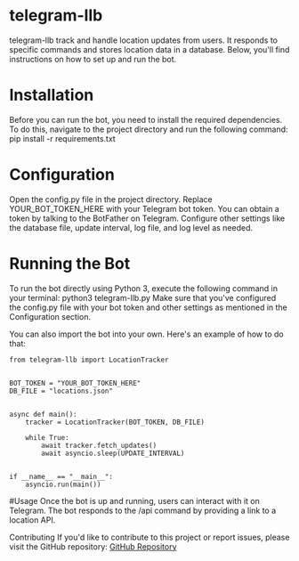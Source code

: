 # telegram-llb
telegram-llb track and handle location updates from users. It responds to specific commands and stores location data in a database. Below, you'll find instructions on how to set up and run the bot.

# Installation
Before you can run the bot, you need to install the required dependencies. To do this, navigate to the project directory and run the following command:
pip install -r requirements.txt

# Configuration
Open the config.py file in the project directory.
Replace YOUR_BOT_TOKEN_HERE with your Telegram bot token. You can obtain a token by talking to the BotFather on Telegram.
Configure other settings like the database file, update interval, log file, and log level as needed.

# Running the Bot

To run the bot directly using Python 3, execute the following command in your terminal:
python3 telegram-llb.py
Make sure that you've configured the config.py file with your bot token and other settings as mentioned in the Configuration section.

You can also import the bot into your own. Here's an example of how to do that:

```
from telegram-llb import LocationTracker


BOT_TOKEN = "YOUR_BOT_TOKEN_HERE"
DB_FILE = "locations.json"


async def main():
    tracker = LocationTracker(BOT_TOKEN, DB_FILE)

    while True:
        await tracker.fetch_updates()
        await asyncio.sleep(UPDATE_INTERVAL)


if __name__ == "__main__":
    asyncio.run(main())
```
#Usage
Once the bot is up and running, users can interact with it on Telegram. The bot responds to the /api command by providing a link to a location API.

Contributing
If you'd like to contribute to this project or report issues, please visit the GitHub repository: [GitHub Repository](https://github.com/tipodice/telegram-llb)
